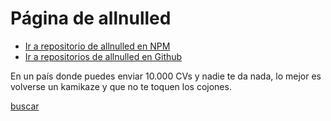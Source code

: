 # Página de allnulled

- [Ir a repositorio de allnulled en NPM](http://npmjs.org/~allnulled)
- [Ir a repositorios de allnulled en Github](https://github.com/allnulled?tab=repositories)

En un país donde puedes enviar 10.000 CVs y nadie te da nada, lo mejor es volverse un kamikaze y que no te toquen los cojones.

[buscar](2800_candidaturas_en_infojobs_para_nada.png)
